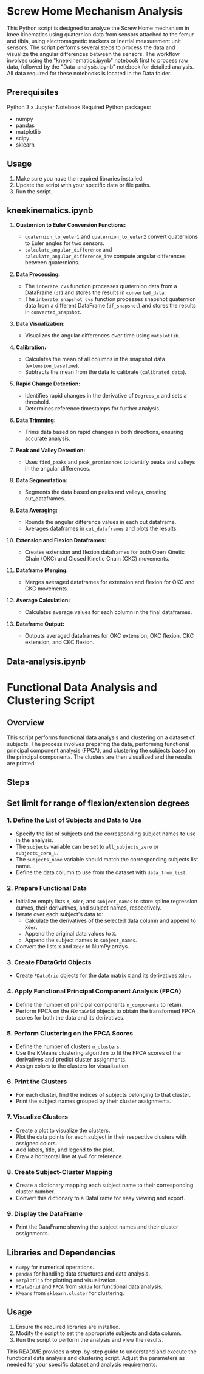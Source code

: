 # Screw Home Mechanism Analysis

This Python script is designed to analyze the Screw Home mechanism in knee kinematics using quaternion data from sensors attached to the femur and tibia, using electromagnetic trackers or Inertial measurement unit sensors. The script performs several steps to process the data and visualize the angular differences between the sensors. The workflow involves using the "kneekinematics.ipynb" notebook first to process raw data, followed by the "Data-analysis.ipynb" notebook for detailed analysis. All data required for these notebooks is located in the Data folder.

## Prerequisites
Python 3.x
Jupyter Notebook
Required Python packages: 
- numpy
- pandas
- matplotlib
- scipy
- sklearn

## Usage
1. Make sure you have the required libraries installed.
2. Update the script with your specific data or file paths.
3. Run the script.

## kneekinematics.ipynb

1. **Quaternion to Euler Conversion Functions:**
   - `quaternion_to_euler1` and `quaternion_to_euler2` convert quaternions to Euler angles for two sensors.
   - `calculate_angular_difference` and `calculate_angular_difference_inv` compute angular differences between quaternions.

2. **Data Processing:**
   - The `interate_cvs` function processes quaternion data from a DataFrame (`df`) and stores the results in `converted_data`.
   - The `interate_snapshot_cvs` function processes snapshot quaternion data from a different DataFrame (`df_snapshot`) and stores the results in `converted_snapshot`.

3. **Data Visualization:**
   - Visualizes the angular differences over time using `matplotlib`.

4. **Calibration:**
   - Calculates the mean of all columns in the snapshot data (`extension_baseline`).
   - Subtracts the mean from the data to calibrate (`calibrated_data`).

5. **Rapid Change Detection:**
   - Identifies rapid changes in the derivative of `Degrees_x` and sets a threshold.
   - Determines reference timestamps for further analysis.

6. **Data Trimming:**
   - Trims data based on rapid changes in both directions, ensuring accurate analysis.

7. **Peak and Valley Detection:**
   - Uses `find_peaks` and `peak_prominences` to identify peaks and valleys in the angular differences.

8. **Data Segmentation:**
   - Segments the data based on peaks and valleys, creating cut_dataframes.

9. **Data Averaging:**
   - Rounds the angular difference values in each cut dataframe.
   - Averages dataframes in `cut_dataframes` and plots the results.

10. **Extension and Flexion Dataframes:**
    - Creates extension and flexion dataframes for both Open Kinetic Chain (OKC) and Closed Kinetic Chain (CKC) movements.

11. **Dataframe Merging:**
    - Merges averaged dataframes for extension and flexion for OKC and CKC movements.

12. **Average Calculation:**
    - Calculates average values for each column in the final dataframes.

13. **Dataframe Output:**
    - Outputs averaged dataframes for OKC extension, OKC flexion, CKC extension, and CKC flexion.

## Data-analysis.ipynb

# Functional Data Analysis and Clustering Script

## Overview
This script performs functional data analysis and clustering on a dataset of subjects. The process involves preparing the data, performing functional principal component analysis (FPCA), and clustering the subjects based on the principal components. The clusters are then visualized and the results are printed.

## Steps

## Set limit for range of flexion/extension degrees

### 1. Define the List of Subjects and Data to Use
- Specify the list of subjects and the corresponding subject names to use in the analysis.
- The `subjects` variable can be set to `all_subjects_zero` or `subjects_zero_L`.
- The `subjects_name` variable should match the corresponding subjects list name.
- Define the data column to use from the dataset with `data_from_list`.

### 2. Prepare Functional Data
- Initialize empty lists `X`, `Xder`, and `subject_names` to store spline regression curves, their derivatives, and subject names, respectively.
- Iterate over each subject's data to:
  - Calculate the derivatives of the selected data column and append to `Xder`.
  - Append the original data values to `X`.
  - Append the subject names to `subject_names`.
- Convert the lists `X` and `Xder` to NumPy arrays.

### 3. Create FDataGrid Objects
- Create `FDataGrid` objects for the data matrix `X` and its derivatives `Xder`.

### 4. Apply Functional Principal Component Analysis (FPCA)
- Define the number of principal components `n_components` to retain.
- Perform FPCA on the `FDataGrid` objects to obtain the transformed FPCA scores for both the data and its derivatives.

### 5. Perform Clustering on the FPCA Scores
- Define the number of clusters `n_clusters`.
- Use the KMeans clustering algorithm to fit the FPCA scores of the derivatives and predict cluster assignments.
- Assign colors to the clusters for visualization.

### 6. Print the Clusters
- For each cluster, find the indices of subjects belonging to that cluster.
- Print the subject names grouped by their cluster assignments.

### 7. Visualize Clusters
- Create a plot to visualize the clusters.
- Plot the data points for each subject in their respective clusters with assigned colors.
- Add labels, title, and legend to the plot.
- Draw a horizontal line at y=0 for reference.

### 8. Create Subject-Cluster Mapping
- Create a dictionary mapping each subject name to their corresponding cluster number.
- Convert this dictionary to a DataFrame for easy viewing and export.

### 9. Display the DataFrame
- Print the DataFrame showing the subject names and their cluster assignments.

## Libraries and Dependencies
- `numpy` for numerical operations.
- `pandas` for handling data structures and data analysis.
- `matplotlib` for plotting and visualization.
- `FDataGrid` and `FPCA` from `skfda` for functional data analysis.
- `KMeans` from `sklearn.cluster` for clustering.

## Usage
1. Ensure the required libraries are installed.
2. Modify the script to set the appropriate subjects and data column.
3. Run the script to perform the analysis and view the results.

This README provides a step-by-step guide to understand and execute the functional data analysis and clustering script. Adjust the parameters as needed for your specific dataset and analysis requirements.


